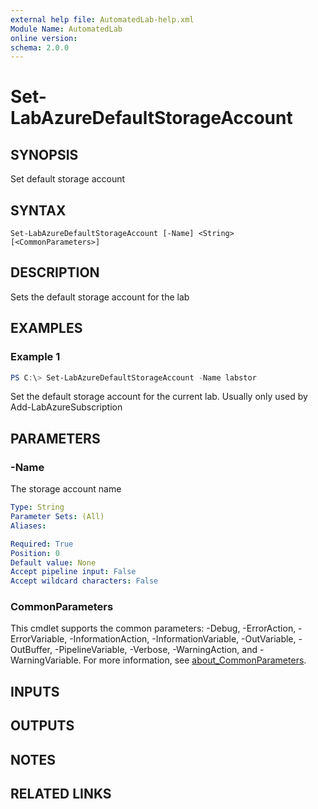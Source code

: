 ```yaml
---
external help file: AutomatedLab-help.xml
Module Name: AutomatedLab
online version:
schema: 2.0.0
---
```


# Set-LabAzureDefaultStorageAccount

## SYNOPSIS
Set default storage account

## SYNTAX

```
Set-LabAzureDefaultStorageAccount [-Name] <String> [<CommonParameters>]
```

## DESCRIPTION
Sets the default storage account for the lab

## EXAMPLES

### Example 1
```powershell
PS C:\> Set-LabAzureDefaultStorageAccount -Name labstor
```

Set the default storage account for the current lab. Usually only used by Add-LabAzureSubscription

## PARAMETERS

### -Name
The storage account name

```yaml
Type: String
Parameter Sets: (All)
Aliases:

Required: True
Position: 0
Default value: None
Accept pipeline input: False
Accept wildcard characters: False
```

### CommonParameters
This cmdlet supports the common parameters: -Debug, -ErrorAction, -ErrorVariable, -InformationAction, -InformationVariable, -OutVariable, -OutBuffer, -PipelineVariable, -Verbose, -WarningAction, and -WarningVariable. For more information, see [about_CommonParameters](http://go.microsoft.com/fwlink/?LinkID=113216).

## INPUTS

## OUTPUTS

## NOTES

## RELATED LINKS
